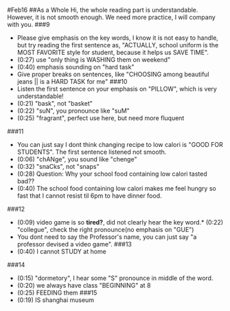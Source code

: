 #Feb16
##As a Whole
Hi, the whole reading part is understandable. However, it is not smooth enough. We need more practice, I will company with you.
###9
* Please give emphasis on the key words, I know it is not easy to handle, but try reading the first sentence as, "ACTUALLY, school uniform is the MOST FAVORITE style for student, because it helps us SAVE TIME". 
* (0:27) use "only thing is WASHING them on weekend"
* (0:40) emphasis sounding on "hard task" 
* Give proper breaks on sentences, like "CHOOSING among beautiful jeans || is a HARD TASK for me"
###10
* Listen the first sentence on your emphasis on "PILLOW", which is very understandable! 
* (0:21) "bask", not "basket"
* (0:22) "suN", you pronounce like "suM" 
* (0:25) "fragrant", perfect use here, but need more fluquent
 
###11
* You can just say I dont think changing recipe to low calori is "GOOD FOR STUDENTS". The first sentence listened not smooth.
* (0:06) "chANge", you sound like "chenge"
* (0:32) "snaCks", not "snaps"
* (0:28) Question: Why your school food containing low calori tasted bad??
* (0:40) The school food containing low calori makes me feel hungry so fast that I cannot resist til 6pm to have dinner food.

###12
* (0:09) video game is so **tired?**, did not clearly hear the key word.* (0:22) "collegue", check the right pronounce(no emphasis on "GUE")
* You dont need to say the Professor's name, you can just say "a professor devised a video game".
###13
* (0:40) I cannot STUDY at home

###14
* (0:15) "dormetory", I hear some "S" pronounce in middle of the word.
* (0:20) we always have class "BEGINNING" at 8
* (0:25) FEEDING them
###15
* (0:19) IS shanghai museum

